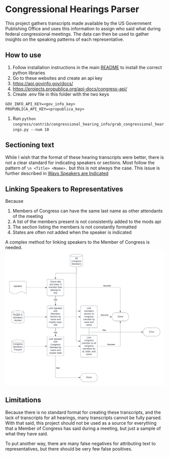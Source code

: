 # Congressional Hearings Parser

This project gathers transcripts made available by
the US Government Publishing Office and uses this
information to assign who said what during federal
congressional meetings. The data can then be used
to gather insights on the speaking patterns of each
representative.

## How to use
1. Follow installation instructions in the main [README](../../../README.md)
to install the correct python libraries
1. Go to these websites and create an api key
  1. https://api.govinfo.gov/docs/
  1. https://projects.propublica.org/api-docs/congress-api/
1. Create .env file in this folder with the two keys
```
GOV_INFO_API_KEY=<gov_info_key>
PROPUBLICA_API_KEY=<propublica_key>
```
1. Run `python congress/contrib/congressional_hearing_info/grab_congressional_hearings.py --num 10`

## Sectioning text
While I wish that the format of these hearing transcripts
were better, there is not a clear standard for indicating
speakers or sections. Most follow the pattern of
`\n <Title> <Name>.` but this is not always the case. This
issue is further described in [Ways Speakers are Indicated](./ways_speakers_are_indicated.md)

## Linking Speakers to Representatives
Because
1. Members of Congress can have the same last name as
other attendants of the meeting
1. A list of the members present is not consistently
added to the mods api 
1. The section listing the members is not constantly formatted
1. States are often not added when the speaker is indicated

A complex method for linking speakers to the Member of Congress
is needed.
![alt text](./link_speaker_flow_v2.png)

## Limitations
Because there is no standard format for creating these transcripts,
and the lack of transcripts for all hearings,
many transcripts cannot be fully parsed. With that said, this
project should not be used as a source for everything that a
Member of Congress has said during a meeting, but just a sample
of what they have said.

To put another way, there are many false negatives for attributing
text to representatives, but there should be very few false positives.
